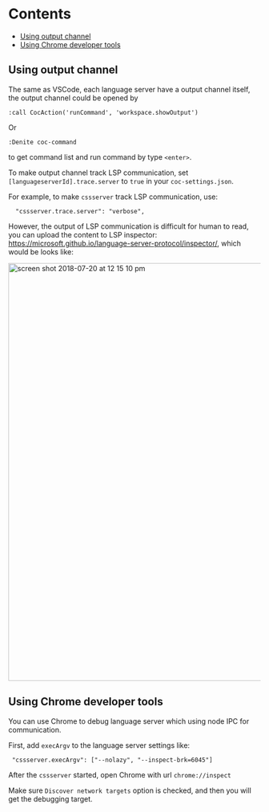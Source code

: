 # Contents

* [Using output channel](https://github.com/neoclide/coc.nvim/wiki/Debug-language-server#using-output-channel)
* [Using Chrome developer tools](https://github.com/neoclide/coc.nvim/wiki/Debug-language-server#using-chrome-developer-tools)

## Using output channel

The same as VSCode, each language server have a output channel itself, the output channel could be opened by

```
:call CocAction('runCommand', 'workspace.showOutput')
```

Or
```
:Denite coc-command
```
to get command list and run command by type `<enter>`.

To make output channel track LSP communication, set `[languageserverId].trace.server` to `true` in your `coc-settings.json`.

For example, to make `cssserver` track LSP communication, use:
```
  "cssserver.trace.server": "verbose",
```

However, the output of LSP communication is difficult for human to read, you can upload the content to LSP inspector: https://microsoft.github.io/language-server-protocol/inspector/, which would be looks like:

<img width="833" alt="screen shot 2018-07-20 at 12 15 10 pm" src="https://user-images.githubusercontent.com/251450/42982989-c32a21d2-8c16-11e8-84ea-630497a24900.png">

## Using Chrome developer tools

You can use Chrome to debug language server which using node IPC for communication.

First, add `execArgv` to the language server settings like:

```
 "cssserver.execArgv": ["--nolazy", "--inspect-brk=6045"]
```

After the `cssserver` started, open Chrome with url `chrome://inspect`

Make sure `Discover network targets` option is checked, and then you will get the debugging target.